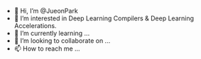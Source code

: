 - 👋 Hi, I’m @JueonPark
- 👀 I’m interested in Deep Learning Compilers & Deep Learning Accelerations.
- 🌱 I’m currently learning ...
- 💞️ I’m looking to collaborate on ...
- 📫 How to reach me ...

<!---
JueonPark/JueonPark is a ✨ special ✨ repository because its `README.md` (this file) appears on your GitHub profile.
You can click the Preview link to take a look at your changes.
--->
